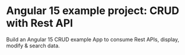 # Angular 15 example project: CRUD with Rest API

Build an Angular 15 CRUD example App to consume Rest APIs, display, modify & search data.


